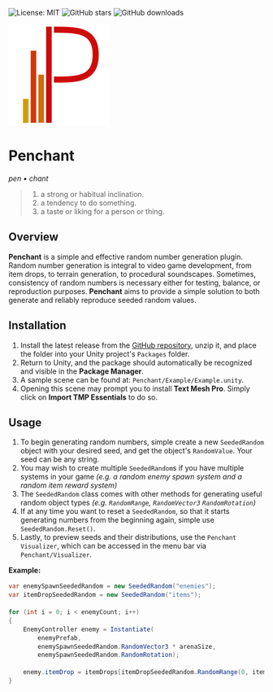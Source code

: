 ![License: MIT](https://img.shields.io/badge/License-MIT-yellow)
![GitHub stars](https://img.shields.io/github/stars/owmacohe/penchant)
![GitHub downloads](https://img.shields.io/github/downloads/owmacohe/penchant/total)

![Penchant logo](Media/Logo/Penchant_Logo_200.png)

# Penchant

*pen • chant*

> 1. a strong or habitual inclination.
> 2. a tendency to do something.
> 3. a taste or liking for a person or thing.

## Overview

**Penchant** is a simple and effective random number generation plugin. Random number generation is integral to video game development, from item drops, to terrain generation, to procedural soundscapes. Sometimes, consistency of random numbers is necessary either for testing, balance, or reproduction purposes. **Penchant** aims to provide a simple solution to both generate and reliably reproduce seeded random values.

## Installation

1. Install the latest release from the [GitHub repository](https://github.com/Owmacohe/Penchant/releases), unzip it, and place the folder into your Unity project's `Packages` folder.
2. Return to Unity, and the package should automatically be recognized and visible in the **Package Manager**.
3. A sample scene can be found at: `Penchant/Example/Example.unity`.
4. Opening this scene may prompt you to install **Text Mesh Pro**. Simply click on **Import TMP Essentials** to do so.

## Usage

1. To begin generating random numbers, simple create a new `SeededRandom` object with your desired seed, and get the object's `RandomValue`. Your seed can be any string.
2. You may wish to create multiple `SeededRandom`s if you have multiple systems in your game *(e.g. a random enemy spawn system and a random item reward system)*
3. The `SeededRandom` class comes with other methods for generating useful random object types *(e.g. `RandomRange`, `RandomVector3` `RandomRotation`)*
4. If at any time you want to reset a `SeededRandom`, so that it starts generating numbers from the beginning again, simple use `SeededRandom.Reset()`.
5. Lastly, to preview seeds and their distributions, use the `Penchant Visualizer`, which can be accessed in the menu bar via `Penchant/Visualizer`.

**Example:**
```C#
var enemySpawnSeededRandom = new SeededRandom("enemies");
var itemDropSeededRandom = new SeededRandom("items");

for (int i = 0; i < enemyCount; i++)
{
    EnemyController enemy = Instantiate(
        enemyPrefab,
        enemySpawnSeededRandom.RandomVector3 * arenaSize,
        enemySpawnSeededRandom.RandomRotation);
    
    enemy.itemDrop = itemDrops[itemDropSeededRandom.RandomRange(0, itemsDrops.Count)];
}
```